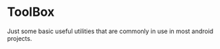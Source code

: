# ToolBox
Just some basic useful utilities that are commonly in use in most android projects.






